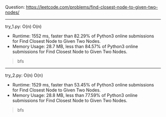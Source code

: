 Question: https://leetcode.com/problems/find-closest-node-to-given-two-nodes/

---

try_1.py: O(n) O(n)

* Runtime: 1552 ms, faster than 82.29% of Python3 online submissions for Find Closest Node to Given Two Nodes.
* Memory Usage: 28.7 MB, less than 84.57% of Python3 online submissions for Find Closest Node to Given Two Nodes.

> bfs

---

try_2.py: O(n) O(n)

* Runtime: 1529 ms, faster than 53.45% of Python3 online submissions for Find Closest Node to Given Two Nodes.
* Memory Usage: 28.8 MB, less than 77.59% of Python3 online submissions for Find Closest Node to Given Two Nodes.

> bfs
